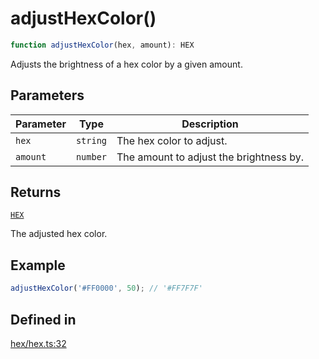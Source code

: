 # adjustHexColor()

```ts
function adjustHexColor(hex, amount): HEX
```

Adjusts the brightness of a hex color by a given amount.

## Parameters

| Parameter | Type | Description |
| ------ | ------ | ------ |
| `hex` | `string` | The hex color to adjust. |
| `amount` | `number` | The amount to adjust the brightness by. |

## Returns

[`HEX`](../type-aliases/HEX.md)

The adjusted hex color.

## Example

```ts
adjustHexColor('#FF0000', 50); // '#FF7F7F'
```

## Defined in

[hex/hex.ts:32](https://github.com/Sillybit-io/colorhacks/blob/45b74b39d6ded2b71f4a5f8bced67fd323e8e403/src/features/hex/hex.ts#L32)
